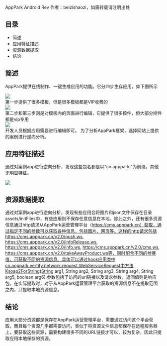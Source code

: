 AppPark Android Rev
作者：beizishaozi，如需转载请注明出处
## 目录
+ 简述
+ 应用特征描述
+ 资源数据提取
+ 结论

## 简述
AppPark提供在线制作、一键生成应用的功能。它分四步生存应用，如下图所示
<div align=left><img src="./image/AppPark/apppark_gen.png"/></div>
第一步提供了很多模板，但是很多模板都是VIP收费的
<div align=left><img src="./image/AppPark/apppark_theme.png"/></div>
第二步和第三步则是对模板内的页面进行编辑，它提供了很多控件，但大部分控件都是vip专用
<div align=left><img src="./image/AppPark/apppark_widget.png"/></div>
开发人员根据应用需要进行编辑即可。
为了分析AppPark框架，选择网站上提供的案例进行逆向分析。

## 应用特征描述
通过对案例app进行逆向分析，发现这些包名都是以“cn.apppark.”为前缀，其他无明显特征。
<div align=left><img src="./image/AppPark/apppark_package.png"/></div>

## 资源数据提取
通过对案例app进行逆向分析，发现有些应用会将图片和json文件保存在目录assets/initFiles中，有些应用则不保存任意信息在本地。除此之外，还有很多资源信息通过http请求从AppPark运营管理平台（https://cms.apppark.cn）获取，通过指定不同的参数可以获取各种信息，包括图片、网页等。这样的http请求包括https://cms.apppark.cn/v2.0/push.ws, https://cms.apppark.cn/v2.0/InfoRelease.ws, https://cms.apppark.cn/v2.0/info.ws, https://cms.apppark.cn/v2.0/cms.ws, https://cms.apppark.cn/v2.0/takeAwayProduct.ws等，同时配合不同的参赛值，可获取不同的资源信息。具体可以通过hook应用类中cn.apppark.vertify.network.request.WebServiceRequest中方法Ksoap2ForString(String arg1, String arg2, String arg3, String arg4, String arg5, boolean arg6),参数包括了访问的url链接以及请求参数，返回值则是响应包。在实际提取时，对于从AppPark运营管理平台获取的资源信息不在提取范围之内，只提取本地资源信息。

## 结论
应用大部分资源都是保存在AppPark运营管理平台，需要通过访问这个平台获取，而且每个资源几乎都需要访问，类似于将资源文件信息都保存在远程服务器上，要获取这些资源，需要构建很多不同的URL链接才可以，较为复杂，因此只提取应用本地保存的资源。